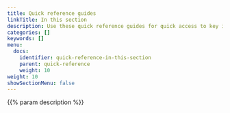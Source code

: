 ```yaml
---
title: Quick reference guides
linkTitle: In this section
description: Use these quick reference guides for quick access to key information.
categories: []
keywords: []
menu:
  docs:
    identifier: quick-reference-in-this-section
    parent: quick-reference
    weight: 10
weight: 10
showSectionMenu: false
---
```


{{% param description %}}
